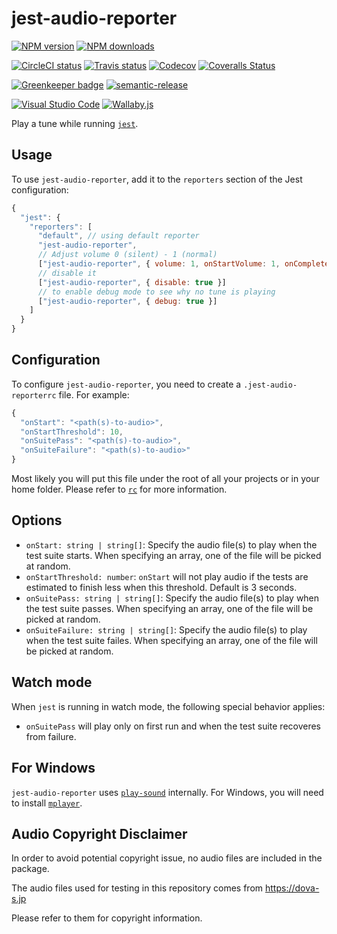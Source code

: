 # jest-audio-reporter

[![NPM version][npm-image]][npm-url]
[![NPM downloads][downloads-image]][downloads-url]

[![CircleCI status][circleci-image]][circleci-url]
[![Travis status][travis-image]][travis-url]
[![Codecov][codecov-image]][codecov-url]
[![Coveralls Status][coveralls-image]][coveralls-url]

[![Greenkeeper badge][greenkeeper-image]][greenkeeper-url]
[![semantic-release][semantic-release-image]][semantic-release-url]

[![Visual Studio Code][vscode-image]][vscode-url]
[![Wallaby.js][wallaby-image]][wallaby-url]

Play a tune while running [`jest`](https://jestjs.io/).

## Usage

To use `jest-audio-reporter`,
add it to the `reporters` section of the Jest configuration:

```js
{
  "jest": {
    "reporters": [
      "default", // using default reporter
      "jest-audio-reporter",
      // Adjust volume 0 (silent) - 1 (normal)
      ["jest-audio-reporter", { volume: 1, onStartVolume: 1, onCompleteVolume: 1 }]
      // disable it
      ["jest-audio-reporter", { disable: true }]
      // to enable debug mode to see why no tune is playing
      ["jest-audio-reporter", { debug: true }]
    ]
  }
}
```

## Configuration

To configure `jest-audio-reporter`, you need to create a `.jest-audio-reporterrc` file.
For example:

```js
{
  "onStart": "<path(s)-to-audio>",
  "onStartThreshold": 10,
  "onSuitePass": "<path(s)-to-audio>",
  "onSuiteFailure": "<path(s)-to-audio>"
}
```

Most likely you will put this file under the root of all your projects or in your home folder.
Please refer to [`rc`](https://www.npmjs.com/package/rc) for more information.

## Options

- `onStart: string | string[]`: Specify the audio file(s) to play when the test suite starts. When specifying an array, one of the file will be picked at random.
- `onStartThreshold: number`: `onStart` will not play audio if the tests are estimated to finish less when this threshold. Default is 3 seconds.
- `onSuitePass: string | string[]`: Specify the audio file(s) to play when the test suite passes. When specifying an array, one of the file will be picked at random.
- `onSuiteFailure: string | string[]`: Specify the audio file(s) to play when the test suite failes. When specifying an array, one of the file will be picked at random.

## Watch mode

When `jest` is running in watch mode, the following special behavior applies:

- `onSuitePass` will play only on first run and when the test suite recoveres from failure.

## For Windows

`jest-audio-reporter` uses [`play-sound`](https://www.npmjs.com/package/play-sound) internally.
For Windows, you will need to install [`mplayer`](https://www.mplayerhq.hu/).

## Audio Copyright Disclaimer

In order to avoid potential copyright issue, no audio files are included in the package.

The audio files used for testing in this repository comes from <https://dova-s.jp>

Please refer to them for copyright information.

[circleci-image]: https://circleci.com/gh/unional/jest-audio-reporter/tree/master.svg?style=shield
[circleci-url]: https://circleci.com/gh/unional/jest-audio-reporter/tree/master
[codecov-image]: https://codecov.io/gh/unional/jest-audio-reporter/branch/master/graph/badge.svg
[codecov-url]: https://codecov.io/gh/unional/jest-audio-reporter
[coveralls-image]: https://coveralls.io/repos/github/unional/jest-audio-reporter/badge.svg
[coveralls-url]: https://coveralls.io/github/unional/jest-audio-reporter
[downloads-image]: https://img.shields.io/npm/dm/jest-audio-reporter.svg?style=flat
[downloads-url]: https://npmjs.org/package/jest-audio-reporter
[greenkeeper-image]: https://badges.greenkeeper.io/unional/jest-audio-reporter.svg
[greenkeeper-url]: https://greenkeeper.io/
[npm-image]: https://img.shields.io/npm/v/jest-audio-reporter.svg?style=flat
[npm-url]: https://npmjs.org/package/jest-audio-reporter
[semantic-release-image]: https://img.shields.io/badge/%20%20%F0%9F%93%A6%F0%9F%9A%80-semantic--release-e10079.svg
[semantic-release-url]: https://github.com/semantic-release/semantic-release
[travis-image]: https://img.shields.io/travis/unional/jest-audio-reporter/master.svg?style=flat
[travis-url]: https://travis-ci.org/unional/jest-audio-reporter?branch=master
[vscode-image]: https://img.shields.io/badge/vscode-ready-green.svg
[vscode-url]: https://code.visualstudio.com/
[wallaby-image]: https://img.shields.io/badge/wallaby.js-configured-green.svg
[wallaby-url]: https://wallabyjs.com
